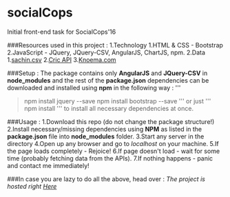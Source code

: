 # socialCops
Initial front-end task for SocialCops'16

###Resources used in this project :
1.Technology
  1.HTML & CSS - Bootstrap
  2.JavaScript - JQuery, JQuery-CSV, AngularJS, ChartJS, npm.
2.Data
  1.[sachin.csv](https://drive.google.com/file/d/0B2W2LMb5AIVldEZNSGJkeWNjcHM/view)
  2.[Cric API](http://www.cricapi.com/players/)
  3.[Knoema.com](https://knoema.com/zriil/yuvraj-sing-odi-run-scores)

###Setup :
The package contains only __AngularJS__ and __JQuery-CSV__ in __node_modules__ and the rest of the __package.json__ dependencies can be downloaded and installed using __npm__ in the following way :
'''
>npm install jquery --save
>npm install bootstrap --save
'''
or just
'''
>npm install
'''
to install all necessary dependencies at once.

###Usage :
1.Download this repo (do not change the package structure!)
2.Install necessary/missing dependencies using __NPM__ as listed in the __package.json__ file into __node_modules__ folder.
3.Start any server in the directory
4.Open up any browser and go to _localhost_ on your machine.
5.If the page loads completely - Rejoice!
6.If page doesn't load - wait for some time (probably fetching data from the APIs).
7.If nothing happens - panic and contact me immediately!

###In case you are lazy to do all the above, head over :
_The project is hosted right [Here](http://slayerone.esy.es/SocialCops/index.html)_
